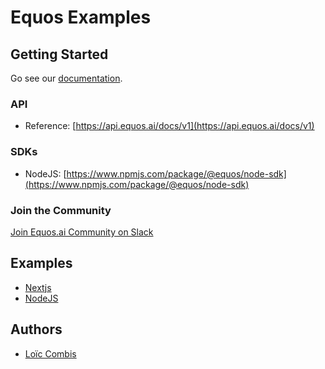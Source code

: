 # Equos Examples

## Getting Started
Go see our [documentation](https://docs.equos.ai).

### API
- Reference: [https://api.equos.ai/docs/v1](https://api.equos.ai/docs/v1)

### SDKs
- NodeJS: [https://www.npmjs.com/package/@equos/node-sdk](https://www.npmjs.com/package/@equos/node-sdk)

### Join the Community
[Join Equos.ai Community on Slack](https://join.slack.com/t/equosaicommunity/shared_invite/zt-3d8oy19au-jZpsJB0i~gdL0jbDswdzzQ)


## Examples
- [Nextjs](./examples/equos-nextjs-integration/README.md)
- [NodeJS](./examples//equos-nodejs-integration/README.md)


## Authors
- [Loïc Combis](https://www.linkedin.com/in/lo%C3%AFc-combis-a211a813a/)
